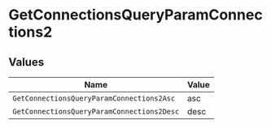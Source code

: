 # GetConnectionsQueryParamConnections2


## Values

| Name                                       | Value                                      |
| ------------------------------------------ | ------------------------------------------ |
| `GetConnectionsQueryParamConnections2Asc`  | asc                                        |
| `GetConnectionsQueryParamConnections2Desc` | desc                                       |